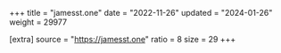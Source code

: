 +++
title = "jamesst.one"
date = "2022-11-26"
updated = "2024-01-26"
weight = 29977

[extra]
source = "https://jamesst.one"
ratio = 8
size = 29
+++
